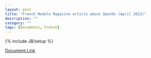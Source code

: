 ```yaml
---
layout: post
title: "French Modele Magazine article about Open9x (April 2013)"
description: ""
category: ""
tags: [Documents, French]
---
```

{% include JB/setup %}

[Document Link](https://opentx.googlecode.com/files/MMAG739_Open9x.pdf)
